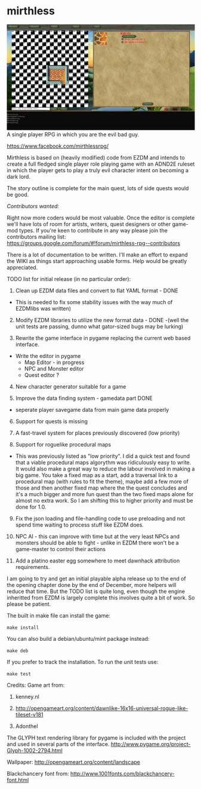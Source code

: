 # mirthless
![Screenshot from pre-release version](/screenshots/mirthless_screenshot_4.jpg?raw=true "Designing a map in the mirthless editor")
A single player RPG in which you are the evil bad guy.

https://www.facebook.com/mirthlessrpg/

Mirthless is based on (heavily modified) code from EZDM and intends to create a full fledged single player role playing game with an ADND2E ruleset in which the player gets to play a truly evil character intent on becoming a dark lord.

The story outline is complete for the main quest, lots of side quests would be good.

*Contributors wanted:*

Right now more coders would be most valuable. Once the editor is complete we'll have lots of room for artists, writers, quest designers or other game-mod types.
If you're keen to contribute in any way please join the contributors mailing list:
https://groups.google.com/forum/#!forum/mirthless-rpg--contributors

There is a lot of documentation to be written. I'll make an effort to expand the WIKI as things start approaching usable forms. Help would be greatly appreciated.

TODO list for initial release (in no particular order):

1. Clean up EZDM data files and convert to flat YAML format - DONE
  - This is needed to fix some stability issues with the way much of EZDMlibs was written) 

2. Modify EZDM libraries to utilize the new format data - DONE 
  -(well the unit tests are passing, dunno what gator-sized bugs may be lurking)

3. Rewrite the game interface in pygame replacing the current web based interface. 

  - Write the editor in pygame
  	- Map Editor - in progress
  	- NPC and Monster editor
  	- Quest editor ? 

4. New character generator suitable for a game

5. Improve the data finding system - gamedata part DONE
  - seperate player savegame data from main game data properly

6. Support for quests is missing

7. A fast-travel system for places previously discovered (low priority)

8. Support for roguelike procedural maps
 - This was previously listed as "low priority".  I did a quick test and found that a viable procedural maps algorythm was ridiculously easy to write. It would also make a great way to reduce the labour involved in making a big game. You take a fixed map as a start, add a traversal link to a procedural map (with rules to fit the theme), maybe add a few more of those and then another fixed map where the the quest concludes and it's a much bigger and more fun quest than the two fixed maps alone for almost no extra work. So I am shifting this to higher priority and must be done for 1.0.

9. Fix the json loading and file-handling code to use preloading and not spend time waiting to process stuff like EZDM does.

10. NPC AI - this can improve with time but at the very least NPCs and monsters should be able to fight - unlike in EZDM there won't be a game-master to control their actions

11. Add a platino easter egg somewhere to meet dawnhack attribution requirements.



I am going to try and get an initial playable alpha release up to the end of the opening chapter done by the end of December, more helpers will reduce that time. But the TODO list is quite long, even though the engine inheritted from EZDM is largely complete this involves quite a bit of work. So please be patient.

The built in make file can install the game:

`make install`

You can also build a debian/ubuntu/mint package instead:

`make deb`

If you prefer to track the installation.
To run the unit tests use:

`make test`

Credits:
Game art from: 

1. kenney.nl

2. http://opengameart.org/content/dawnlike-16x16-universal-rogue-like-tileset-v181

3. Adonthel

The GLYPH text rendering library for pygame is included with the project and used in several parts of the interface.
http://www.pygame.org/project-Glyph-1002-2794.html

Wallpaper:
http://opengameart.org/content/landscape

Blackchancery font from: 
http://www.1001fonts.com/blackchancery-font.html
